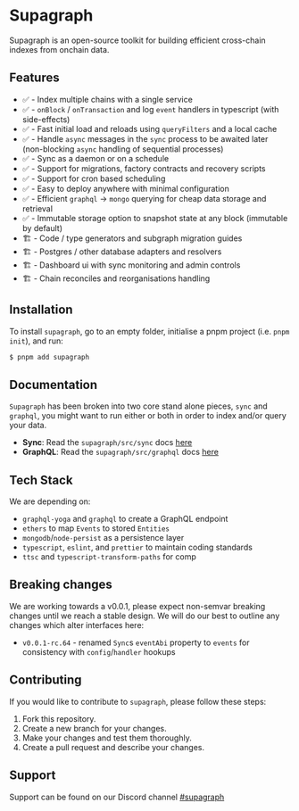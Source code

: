 # Supagraph

Supagraph is an open-source toolkit for building efficient cross-chain indexes from onchain data.

## Features

- ✅ - Index multiple chains with a single service
- ✅ - `onBlock` / `onTransaction` and log `event` handlers in typescript (with side-effects)
- ✅ - Fast initial load and reloads using `queryFilters` and a local cache
- ✅ - Handle `async` messages in the `sync` process to be awaited later (non-blocking `async` handling of sequential processes)
- ✅ - Sync as a daemon or on a schedule
- ✅ - Support for migrations, factory contracts and recovery scripts
- ✅ - Support for cron based scheduling
- ✅ - Easy to deploy anywhere with minimal configuration
- ✅ - Efficient `graphql` -> `mongo` querying for cheap data storage and retrieval
- ✅ - Immutable storage option to snapshot state at any block (immutable by default)
- 🏗️ - Code / type generators and subgraph migration guides
- 🏗️ - Postgres / other database adapters and resolvers
- 🏗️ - Dashboard ui with sync monitoring and admin controls
- 🏗️ - Chain reconciles and reorganisations handling

## Installation

To install `supagraph`, go to an empty folder, initialise a pnpm project (i.e. `pnpm init`), and run:

  ```bash
  $ pnpm add supagraph
  ```

## Documentation

`Supagraph` has been broken into two core stand alone pieces, `sync` and `graphql`, you might want to run either or both in order to index and/or query your data.

- **Sync**: Read the `supagraph/src/sync` docs [here](./docs/sync/README.md)
- **GraphQL**: Read the `supagraph/src/graphql` docs [here](./docs/graphql/README.md)

## Tech Stack

We are depending on:

- `graphql-yoga` and `graphql` to create a GraphQL endpoint
- `ethers` to map `Events` to stored `Entities`
- `mongodb`/`node-persist` as a persistence layer
- `typescript`, `eslint`, and `prettier` to maintain coding standards
- `ttsc` and `typescript-transform-paths` for comp

## Breaking changes

We are working towards a v0.0.1, please expect non-semvar breaking changes until we reach a stable design. We will do our best to outline any changes which alter interfaces here:

- `v0.0.1-rc.64` - renamed `Sync`s `eventAbi` property to `events` for consistency with `config`/`handler` hookups

## Contributing

If you would like to contribute to `supagraph`, please follow these steps:

1. Fork this repository.
2. Create a new branch for your changes.
3. Make your changes and test them thoroughly.
4. Create a pull request and describe your changes.

## Support

Support can be found on our Discord channel [#supagraph](https://discord.gg/ryxy6eA6Dv)
